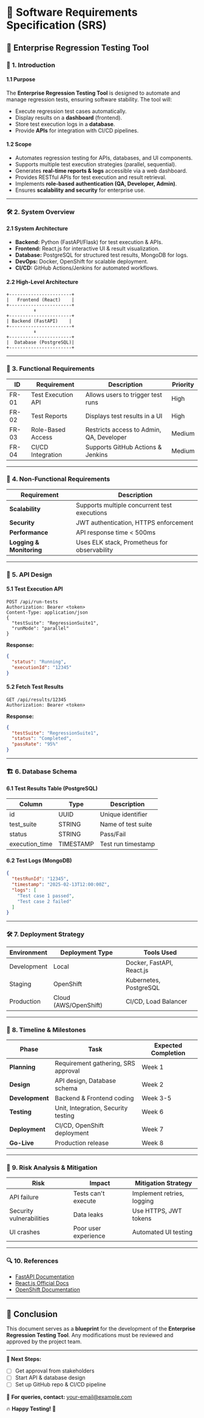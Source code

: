 # 📝 Software Requirements Specification (SRS)  
## 📌 Enterprise Regression Testing Tool  

### 📖 **1. Introduction**  
#### 1.1 Purpose  
The **Enterprise Regression Testing Tool** is designed to automate and manage regression tests, ensuring software stability. The tool will:  
- Execute regression test cases automatically.  
- Display results on a **dashboard** (frontend).  
- Store test execution logs in a **database**.  
- Provide **APIs** for integration with CI/CD pipelines.  

#### 1.2 Scope  
- Automates regression testing for APIs, databases, and UI components.  
- Supports multiple test execution strategies (parallel, sequential).  
- Generates **real-time reports & logs** accessible via a web dashboard.  
- Provides RESTful APIs for test execution and result retrieval.  
- Implements **role-based authentication (QA, Developer, Admin)**.  
- Ensures **scalability and security** for enterprise use.  

---

### 🛠 **2. System Overview**  
#### 2.1 System Architecture  
- **Backend:** Python (FastAPI/Flask) for test execution & APIs.  
- **Frontend:** React.js for interactive UI & result visualization.  
- **Database:** PostgreSQL for structured test results, MongoDB for logs.  
- **DevOps:** Docker, OpenShift for scalable deployment.  
- **CI/CD:** GitHub Actions/Jenkins for automated workflows.  

#### 2.2 High-Level Architecture  
```
+-----------------------+
|   Frontend (React)    |
+-----------------------+
          ⬇  
+-----------------------+
| Backend (FastAPI)    |
+-----------------------+
          ⬇  
+-----------------------+
|  Database (PostgreSQL)|
+-----------------------+
```

---

### 🎯 **3. Functional Requirements**  
| ID | Requirement | Description | Priority |
|----|------------|-------------|----------|
| FR-01 | Test Execution API | Allows users to trigger test runs | High |
| FR-02 | Test Reports | Displays test results in a UI | High |
| FR-03 | Role-Based Access | Restricts access to Admin, QA, Developer | Medium |
| FR-04 | CI/CD Integration | Supports GitHub Actions & Jenkins | Medium |

---

### 🚀 **4. Non-Functional Requirements**  
| Requirement | Description |
|-------------|------------|
| **Scalability** | Supports multiple concurrent test executions |
| **Security** | JWT authentication, HTTPS enforcement |
| **Performance** | API response time < 500ms |
| **Logging & Monitoring** | Uses ELK stack, Prometheus for observability |

---

### 🔗 **5. API Design**  
#### 5.1 **Test Execution API**
```http
POST /api/run-tests
Authorization: Bearer <token>
Content-Type: application/json
{
  "testSuite": "RegressionSuite1",
  "runMode": "parallel"
}
```
**Response:**  
```json
{
  "status": "Running",
  "executionId": "12345"
}
```

#### 5.2 **Fetch Test Results**
```http
GET /api/results/12345
Authorization: Bearer <token>
```
**Response:**  
```json
{
  "testSuite": "RegressionSuite1",
  "status": "Completed",
  "passRate": "95%"
}
```

---

### 🏗 **6. Database Schema**  
#### 6.1 Test Results Table (PostgreSQL)
| Column | Type | Description |
|--------|------|------------|
| id | UUID | Unique identifier |
| test_suite | STRING | Name of test suite |
| status | STRING | Pass/Fail |
| execution_time | TIMESTAMP | Test run timestamp |

#### 6.2 Test Logs (MongoDB)
```json
{
  "testRunId": "12345",
  "timestamp": "2025-02-13T12:00:00Z",
  "logs": [
    "Test case 1 passed",
    "Test case 2 failed"
  ]
}
```

---

### 🛠 **7. Deployment Strategy**  
| Environment | Deployment Type | Tools Used |
|------------|----------------|------------|
| Development | Local | Docker, FastAPI, React.js |
| Staging | OpenShift | Kubernetes, PostgreSQL |
| Production | Cloud (AWS/OpenShift) | CI/CD, Load Balancer |

---

### 📅 **8. Timeline & Milestones**  
| Phase | Task | Expected Completion |
|-------|------|---------------------|
| **Planning** | Requirement gathering, SRS approval | Week 1 |
| **Design** | API design, Database schema | Week 2 |
| **Development** | Backend & Frontend coding | Week 3-5 |
| **Testing** | Unit, Integration, Security testing | Week 6 |
| **Deployment** | CI/CD, OpenShift deployment | Week 7 |
| **Go-Live** | Production release | Week 8 |

---

### 📜 **9. Risk Analysis & Mitigation**  
| Risk | Impact | Mitigation Strategy |
|------|--------|---------------------|
| API failure | Tests can't execute | Implement retries, logging |
| Security vulnerabilities | Data leaks | Use HTTPS, JWT tokens |
| UI crashes | Poor user experience | Automated UI testing |

---

### 🔍 **10. References**  
- [FastAPI Documentation](https://fastapi.tiangolo.com/)  
- [React.js Official Docs](https://react.dev/)  
- [OpenShift Documentation](https://docs.openshift.com/)  

---

## 🚀 **Conclusion**  
This document serves as a **blueprint** for the development of the **Enterprise Regression Testing Tool**. Any modifications must be reviewed and approved by the project team.

---

**📌 Next Steps:**  
- [ ] Get approval from stakeholders  
- [ ] Start API & database design  
- [ ] Set up GitHub repo & CI/CD pipeline  

📧 **For queries, contact:** [your-email@example.com](mailto:your-email@example.com)  

🔥 **Happy Testing! 🚀**
